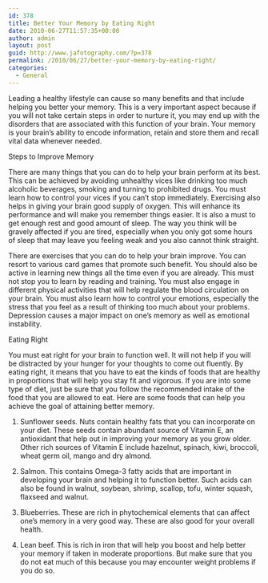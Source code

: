 ```yaml
---
id: 378
title: Better Your Memory by Eating Right
date: 2010-06-27T11:57:35+00:00
author: admin
layout: post
guid: http://www.jafotography.com/?p=378
permalink: /2010/06/27/better-your-memory-by-eating-right/
categories:
  - General
---
```

Leading a healthy lifestyle can cause so many benefits and that include helping you better your memory. This is a very important aspect because if you will not take certain steps in order to nurture it, you may end up with the disorders that are associated with this function of your brain. Your memory is your brain&#8217;s ability to encode information, retain and store them and recall vital data whenever needed. 

Steps to Improve Memory

There are many things that you can do to help your brain perform at its best. This can be achieved by avoiding unhealthy vices like drinking too much alcoholic beverages, smoking and turning to prohibited drugs. You must learn how to control your vices if you can&#8217;t stop immediately. Exercising also helps in giving your brain good supply of oxygen. This will enhance its performance and will make you remember things easier. It is also a must to get enough rest and good amount of sleep. The way you think will be gravely affected if you are tired, especially when you only got some hours of sleep that may leave you feeling weak and you also cannot think straight.

There are exercises that you can do to help your brain improve. You can resort to various card games that promote such benefit. You should also be active in learning new things all the time even if you are already. This must not stop you to learn by reading and training. You must also engage in different physical activities that will help regulate the blood circulation on your brain. You must also learn how to control your emotions, especially the stress that you feel as a result of thinking too much about your problems. Depression causes a major impact on one&#8217;s memory as well as emotional instability.

Eating Right

You must eat right for your brain to function well. It will not help if you will be distracted by your hunger for your thoughts to come out fluently. By eating right, it means that you have to eat the kinds of foods that are healthy in proportions that will help you stay fit and vigorous. If you are into some type of diet, just be sure that you follow the recommended intake of the food that you are allowed to eat. Here are some foods that can help you achieve the goal of attaining better memory.

1. Sunflower seeds. Nuts contain healthy fats that you can incorporate on your diet. These seeds contain abundant source of Vitamin E, an antioxidant that help out in improving your memory as you grow older. Other rich sources of Vitamin E include hazelnut, spinach, kiwi, broccoli, wheat germ oil, mango and dry almond.

2. Salmon. This contains Omega-3 fatty acids that are important in developing your brain and helping it to function better. Such acids can also be found in walnut, soybean, shrimp, scallop, tofu, winter squash, flaxseed and walnut.

3. Blueberries. These are rich in phytochemical elements that can affect one&#8217;s memory in a very good way. These are also good for your overall health. 

4. Lean beef. This is rich in iron that will help you boost and help better your memory if taken in moderate proportions. But make sure that you do not eat much of this because you may encounter weight problems if you do so.